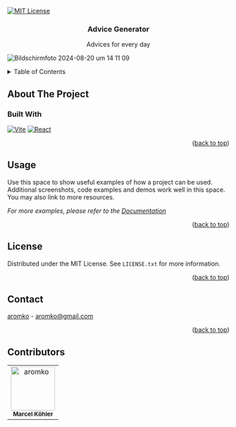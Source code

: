 <a name="readme-top"></a>

<!-- PROJECT SHIELDS -->
<!--
*** https://www.markdownguide.org/basic-syntax/#reference-style-links
-->

[![MIT License][license-shield]][license-url]

<!-- PROJECT LOGO -->

<h3 align="center">Advice Generator</h3>
<div>
  <p align="center">
    Advices for every day</p>
</div>

![Bildschirmfoto 2024-08-20 um 14 11 09](https://github.com/user-attachments/assets/7adc6657-4780-4046-95a1-149f9394566f)

<!-- TABLE OF CONTENTS -->
<details>
  <summary>Table of Contents</summary>
  <ol>
    <li>
      <a href="#about-the-project">About The Project</a>
      <ul>
        <li><a href="#built-with">Built With</a></li>
      </ul>
    </li>
    <li>
      <a href="#getting-started">Getting Started</a>
      <ul>
        <li><a href="#prerequisites">Prerequisites</a></li>
        <li><a href="#installation">Installation</a></li>
      </ul>
    </li>
    <li><a href="#usage">Usage</a></li>
    <li><a href="#contributing">Contributing</a></li>
    <li><a href="#license">License</a></li>
    <li><a href="#contact">Contact</a></li>
    <li><a href="#acknowledgments">Acknowledgments</a></li>
  </ol>
</details>

<!-- ABOUT THE PROJECT -->

## About The Project

### Built With

[![Vite][Vite]][Vite-url]
[![React][React.js]][React-url]

<p align="right">(<a href="#readme-top">back to top</a>)</p>

<!-- USAGE EXAMPLES -->

## Usage

Use this space to show useful examples of how a project can be used. Additional screenshots, code examples and demos work well in this space. You may also link to more resources.

_For more examples, please refer to the [Documentation](https://example.com)_

<p align="right">(<a href="#readme-top">back to top</a>)</p>

<!-- CONTRIBUTING -->

<!-- LICENSE -->

## License

Distributed under the MIT License. See `LICENSE.txt` for more information.

<p align="right">(<a href="#readme-top">back to top</a>)</p>

<!-- CONTACT -->

## Contact

[aromko](info.aromko.com) - aromko@gmail.com

<p align="right">(<a href="#readme-top">back to top</a>)</p>

<!-- ACKNOWLEDGMENTS -->

## Contributors

<!-- readme: contributors -start -->
<table>
	<tbody>
		<tr>
            <td align="center">
                <a href="https://github.com/aromko">
                    <img src="https://avatars.githubusercontent.com/u/77496890?v=4" width="100;" alt="aromko"/>
                    <br />
                    <sub><b>Marcel Köhler</b></sub>
                </a>
            </td>
		</tr>
	<tbody>
</table>
<!-- readme: contributors -end -->

<!-- MARKDOWN LINKS & IMAGES -->
<!-- https://www.markdownguide.org/basic-syntax/#reference-style-links -->

[license-shield]: https://img.shields.io/github/license/othneildrew/Best-README-Template.svg?style=for-the-badge
[license-url]: https://github.com/othneildrew/Best-README-Template/blob/master/LICENSE.txt
[product-screenshot]: images/screenshot.png
[Next.js]: https://img.shields.io/badge/next.js-000000?style=for-the-badge&logo=nextdotjs&logoColor=white
[Next-url]: https://nextjs.org/
[React.js]: https://img.shields.io/badge/React-20232A?style=for-the-badge&logo=react&logoColor=61DAFB
[React-url]: https://reactjs.org/
[Vite]: https://img.shields.io/badge/vite-000000?style=for-the-badge&logo=vite&logoColor=white
[Vite-url]: https://vitejs.dev/
